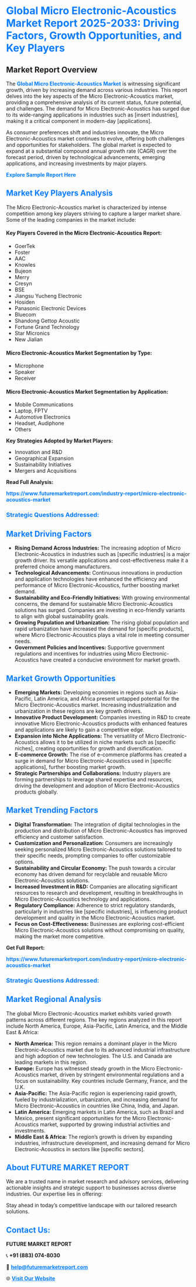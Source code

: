 <h1 style="color: #007BFF;">Global Micro Electronic-Acoustics Market Report 2025-2033: Driving Factors, Growth Opportunities, and Key Players</h1>

<section id="overview">
<h2>Market Report Overview</h2>
<p>The <a href="https://www.futuremarketreport.com/industry-report/micro-electronic-acoustics-market" style="color: #007BFF; text-decoration: none;"><strong>Global Micro Electronic-Acoustics Market</strong></a> is witnessing significant growth, driven by increasing demand across various industries. This report delves into the key aspects of the Micro Electronic-Acoustics market, providing a comprehensive analysis of its current status, future potential, and challenges. The demand for Micro Electronic-Acoustics has surged due to its wide-ranging applications in industries such as [insert industries], making it a critical component in modern-day [applications].</p>
<p>As consumer preferences shift and industries innovate, the Micro Electronic-Acoustics market continues to evolve, offering both challenges and opportunities for stakeholders. The global market is expected to expand at a substantial compound annual growth rate (CAGR) over the forecast period, driven by technological advancements, emerging applications, and increasing investments by major players.</p>
</section>

<section id="overview">
<p><a href="https://www.futuremarketreport.com/request-sample/reportId=60854" style="color: #007BFF; text-decoration: none;"><strong>Explore Sample Report Here</strong></a></p>
</section>

<section id="key-players">
<h2 style="color: #007BFF;">Market Key Players Analysis</h2>
<p>The Micro Electronic-Acoustics market is characterized by intense competition among key players striving to capture a larger market share. Some of the leading companies in the market include:</p>
<h4>Key Players Covered in the Micro Electronic-Acoustics Report:</h4>
<ul><li>GoerTek</li><li>Foster</li><li>AAC</li><li>Knowles</li><li>Bujeon</li><li>Merry</li><li>Cresyn</li><li>BSE</li><li>Jiangsu Yucheng Electronic</li><li>Hosiden</li><li>Panasonic Electronic Devices</li><li>Bluecom</li><li>Shandong Gettop Acoustic</li><li>Fortune Grand Technology</li><li>Star Micronics</li><li>New Jialian</li></ul>
<h4>Micro Electronic-Acoustics Market Segmentation by Type:</h4>
<ul><li>Microphone</li><li>Speaker</li><li>Receiver</li></ul>

<h4>Micro Electronic-Acoustics Market Segmentation by Application:</h4>
<ul><li>Mobile Communications</li><li>Laptop, FPTV</li><li>Automotive Electronics</li><li>Headset, Audiphone</li><li>Others</li></ul>
<p><strong>Key Strategies Adopted by Market Players:</strong></p>
<ul>
<li>Innovation and R&D</li>
<li>Geographical Expansion</li>
<li>Sustainability Initiatives</li>
<li>Mergers and Acquisitions</li>
</ul>
</section>

<section>
<p><strong>Read Full Analysis: </strong></p><a href="https://www.futuremarketreport.com/industry-report/micro-electronic-acoustics-market" style="color: #007BFF; text-decoration: none;"><strong>https://www.futuremarketreport.com/industry-report/micro-electronic-acoustics-market</strong></a>
<h3 style="color: #007BFF;">Strategic Questions Addressed:</h3>
</section>

<section id="driving-factors">
<h2 style="color: #007BFF;">Market Driving Factors</h2>
<ul>
<li><strong>Rising Demand Across Industries:</strong> The increasing adoption of Micro Electronic-Acoustics in industries such as [specific industries] is a major growth driver. Its versatile applications and cost-effectiveness make it a preferred choice among manufacturers.</li>
<li><strong>Technological Advancements:</strong> Continuous innovations in production and application technologies have enhanced the efficiency and performance of Micro Electronic-Acoustics, further boosting market demand.</li>
<li><strong>Sustainability and Eco-Friendly Initiatives:</strong> With growing environmental concerns, the demand for sustainable Micro Electronic-Acoustics solutions has surged. Companies are investing in eco-friendly variants to align with global sustainability goals.</li>
<li><strong>Growing Population and Urbanization:</strong> The rising global population and rapid urbanization have increased the demand for [specific products], where Micro Electronic-Acoustics plays a vital role in meeting consumer needs.</li>
<li><strong>Government Policies and Incentives:</strong> Supportive government regulations and incentives for industries using Micro Electronic-Acoustics have created a conducive environment for market growth.</li>
</ul>
</section>

<section id="growth-opportunities">
<h2 style="color: #007BFF;">Market Growth Opportunities</h2>
<ul>
<li><strong>Emerging Markets:</strong> Developing economies in regions such as Asia-Pacific, Latin America, and Africa present untapped potential for the Micro Electronic-Acoustics market. Increasing industrialization and urbanization in these regions are key growth drivers.</li>
<li><strong>Innovative Product Development:</strong> Companies investing in R&D to create innovative Micro Electronic-Acoustics products with enhanced features and applications are likely to gain a competitive edge.</li>
<li><strong>Expansion into Niche Applications:</strong> The versatility of Micro Electronic-Acoustics allows it to be utilized in niche markets such as [specific niches], creating opportunities for growth and diversification.</li>
<li><strong>E-commerce Growth:</strong> The rise of e-commerce platforms has created a surge in demand for Micro Electronic-Acoustics used in [specific applications], further boosting market growth.</li>
<li><strong>Strategic Partnerships and Collaborations:</strong> Industry players are forming partnerships to leverage shared expertise and resources, driving the development and adoption of Micro Electronic-Acoustics products globally.</li>
</ul>
</section>

<section id="trending-factors">
<h2 style="color: #007BFF;">Market Trending Factors</h2>
<ul>
<li><strong>Digital Transformation:</strong> The integration of digital technologies in the production and distribution of Micro Electronic-Acoustics has improved efficiency and customer satisfaction.</li>
<li><strong>Customization and Personalization:</strong> Consumers are increasingly seeking personalized Micro Electronic-Acoustics solutions tailored to their specific needs, prompting companies to offer customizable options.</li>
<li><strong>Sustainability and Circular Economy:</strong> The push towards a circular economy has driven demand for recyclable and reusable Micro Electronic-Acoustics solutions.</li>
<li><strong>Increased Investment in R&D:</strong> Companies are allocating significant resources to research and development, resulting in breakthroughs in Micro Electronic-Acoustics technology and applications.</li>
<li><strong>Regulatory Compliance:</strong> Adherence to strict regulatory standards, particularly in industries like [specific industries], is influencing product development and quality in the Micro Electronic-Acoustics market.</li>
<li><strong>Focus on Cost-Effectiveness:</strong> Businesses are exploring cost-efficient Micro Electronic-Acoustics solutions without compromising on quality, making the market more competitive.</li>
</ul>
</section>

<section>
<p><strong>Get Full Report: </strong></p><a href="https://www.futuremarketreport.com/industry-report/micro-electronic-acoustics-market" style="color: #007BFF; text-decoration: none;"><strong>https://www.futuremarketreport.com/industry-report/micro-electronic-acoustics-market</strong></a>
<h3 style="color: #007BFF;">Strategic Questions Addressed:</h3>
</section>


<section id="regional-analysis">
<h2 style="color: #007BFF;">Market Regional Analysis</h2>
<p>The global Micro Electronic-Acoustics market exhibits varied growth patterns across different regions. The key regions analyzed in this report include North America, Europe, Asia-Pacific, Latin America, and the Middle East & Africa:</p>
<ul>
<li><strong>North America:</strong> This region remains a dominant player in the Micro Electronic-Acoustics market due to its advanced industrial infrastructure and high adoption of new technologies. The U.S. and Canada are leading markets in this region.</li>
<li><strong>Europe:</strong> Europe has witnessed steady growth in the Micro Electronic-Acoustics market, driven by stringent environmental regulations and a focus on sustainability. Key countries include Germany, France, and the U.K.</li>
<li><strong>Asia-Pacific:</strong> The Asia-Pacific region is experiencing rapid growth, fueled by industrialization, urbanization, and increasing demand for Micro Electronic-Acoustics in countries like China, India, and Japan.</li>
<li><strong>Latin America:</strong> Emerging markets in Latin America, such as Brazil and Mexico, present significant opportunities for the Micro Electronic-Acoustics market, supported by growing industrial activities and investments.</li>
<li><strong>Middle East & Africa:</strong> The region’s growth is driven by expanding industries, infrastructure development, and increasing demand for Micro Electronic-Acoustics in sectors like [specific sectors].</li>
</ul>
</section>

<footer>
<h2 style="color: #007BFF;">About FUTURE MARKET REPORT</h2>
<p>We are a trusted name in market research and advisory services, delivering actionable insights and strategic support to businesses across diverse industries. Our expertise lies in offering:</p>

<p>Stay ahead in today’s competitive landscape with our tailored research solutions.</p>

<h2 style="color: #007BFF;">Contact Us:</h2>
<p><strong>FUTURE MARKET REPORT</strong></p>
<p>📞 <strong>+91 (883) 074-8030</strong></p>
<p>📧 <strong><a href="mailto:help@futuremarketreport.com" style="color: #007BFF;">help@futuremarketreport.com</a></strong></p>
<p>🌐 <strong><a href="https://www.futuremarketreport.com/" style="color: #007BFF;">Visit Our Website</a></strong></p>
</footer>